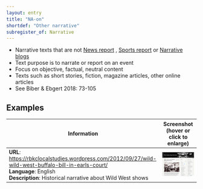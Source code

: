 ```yaml
---
layout: entry
title: "NA-on"
shortdef: "Other narrative"
subregister_of: Narrative
---
```


- Narrative texts that are not [News report](#NA-ne) , [Sports report](#NA-sr) or [Narrative blogs](NA-nb) 
- Text purpose is to narrate or report on an event
- Focus on objective, factual, neutral content
- Texts such as short stories, fiction, magazine articles, other online articles
- See Biber & Ebgert 2018: 73-105

<!-- details -->

## Examples

<!-- START GENERATED SCREENSHOT GALLERY -->
<!--     NOTE: this screenshot gallery is automatically generated.       -->
<!--     Please avoid modifying it manually: any changes will be         -->
<!--     overwritten the next time the generation script is run.         -->
<table class="website-examples">
  <thead>
    <tr>
      <th class="website-examples-col-1">Information</th>
      <th class="website-examples-col-2">Screenshot (hover or click to enlarge)</th>
    </tr>
  </thead>
  <tbody>
    <tr>
      <td>
        <div class="img-url"><b>URL</b>: <a href="https://rbkclocalstudies.wordpress.com/2012/09/27/wild-wild-west-buffalo-bill-in-earls-court/">https://rbkclocalstudies.wordpress.com/2012/09/27/wild-wild-west-buffalo-bill-in-earls-court/</a></div>
        <div class="img-info"><b>Language</b>: English</div>
        <div class="img-info"><b>Description</b>: Historical narrative about Wild West shows</div>
      </td>
      <td><a href="../static/screenshots/NA-on/rbkclocalstudies.wordpress.com_2012_09_27_wild-wild-west-buffalo-bill-in-earls-court--2048x1536.png"><img class="thumbnail" src="../static/screenshots/NA-on/rbkclocalstudies.wordpress.com_2012_09_27_wild-wild-west-buffalo-bill-in-earls-court--2048x1536.png" alt="screenshot of rbkclocalstudies.wordpress.com_2012_09_27_wild-wild-west-buffalo-bill-in-earls-court--2048x1536"></a></td>
    </tr>
  </tbody>
</table>
<!-- END GENERATED SCREENSHOT GALLERY -->

